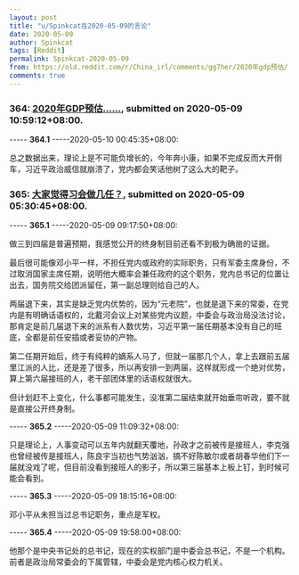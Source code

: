 ```yaml
---
layout: post
title: "u/Spinkcat在2020-05-09的言论"
date: 2020-05-09
author: Spinkcat
tags: [Reddit]
permalink: Spinkcat-2020-05-09
from: https://old.reddit.com/r/China_irl/comments/gg7her/2020年gdp预估/
comments: true
---
```


### 364: [2020年GDP预估……](https://old.reddit.com/r/China_irl/comments/gg7her/2020年gdp预估/), submitted on 2020-05-09 10:59:12+08:00.

----- __364.1__ -----2020-05-10 00:45:35+08:00:

总之数据出来，理论上是不可能负增长的，今年奔小康，如果不完成反而大开倒车，习近平政治威信就崩溃了，党内都会笑话他树了这么大的靶子。

### 365: [大家觉得习会做几任？](https://old.reddit.com/r/China_irl/comments/gg253p/大家觉得习会做几任/), submitted on 2020-05-09 05:30:45+08:00.

----- __365.1__ -----2020-05-09 09:17:50+08:00:

做三到四届是普遍预期，我感觉公开的终身制目前还看不到极为确凿的证据。

最后很可能像邓小平一样，不担任党内或政府的实际职务，只有军委主席身份，不过取消国家主席任期，说明他大概率会兼任政府的这个职务，党内总书记的位置让出去，国务院交给团派留任，第一副总理则给自己的人。

两届退下来，其实是缺乏党内优势的，因为“元老院”，也就是退下来的常委，在党内是有明确话语权的，北戴河会议上对某些党内议题，中委会与政治局没法讨论，那肯定是前几届退下来的派系有人数优势，习近平第一届任期基本没有自己的班底，全都是前任安插或者妥协的产物。

第二任期开始后，终于有纯粹的嫡系人马了，但就一届那几个人，拿上去跟前五届里江派的人比，还是差了很多，所以再安排一到两届，这样就形成一个绝对优势，算上第六届接班的人，老干部团体里的话语权就很大。

但计划赶不上变化，什么事都可能发生，没准第二届结束就开始垂帘听政，要不就是直接公开终身制。

----- __365.2__ -----2020-05-09 11:09:32+08:00:

只是理论上，人事变动可以五年内就翻天覆地，孙政才之前被传是接班人，李克强也曾经被传是接班人，陈良宇当初也气势汹汹，搞不好陈敏尔或者胡春华他们下一届就没戏了呢，但目前没看到接班人的影子，所以第三届基本上板上钉，到时候可能会看到。

----- __365.3__ -----2020-05-09 18:15:16+08:00:

邓小平从未担当过总书记职务，重点是军权。

----- __365.4__ -----2020-05-09 19:58:00+08:00:

他那个是中央书记处的总书记，现在的实权部门是中委会总书记，不是一个机构。前者是政治局常委会的下属管辖，中委会是党内核心权力机关。

